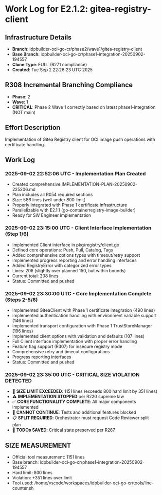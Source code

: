 # Work Log for E2.1.2: gitea-registry-client

## Infrastructure Details
- **Branch**: idpbuilder-oci-go-cr/phase2/wave1/gitea-registry-client
- **Base Branch**: idpbuilder-oci-go-cr/phase1-integration-20250902-194557
- **Clone Type**: FULL (R271 compliance)
- **Created**: Tue Sep 2 22:26:23 UTC 2025

## R308 Incremental Branching Compliance
- **Phase**: 2
- **Wave**: 1
- **CRITICAL**: Phase 2 Wave 1 correctly based on latest phase1-integration (NOT main)

## Effort Description
Implementation of Gitea Registry client for OCI image push operations with certificate handling.

## Work Log

### 2025-09-02 22:52:06 UTC - Implementation Plan Created
- Created comprehensive IMPLEMENTATION-PLAN-20250902-225206.md
- Plan includes all R054 required sections
- Size: 586 lines (well under 800 limit)
- Properly integrated with Phase 1 certificate infrastructure
- Parallelizable with E2.1.1 (go-containerregistry-image-builder)
- Ready for SW Engineer implementation

### 2025-09-02 23:15:00 UTC - Client Interface Implementation (Step 1/6)
- Implemented Client interface in pkg/registry/client.go
- Defined core operations: Push, Pull, Catalog, Tags
- Added comprehensive options types with timeout/retry support
- Implemented progress reporting and error handling interfaces
- Added RegistryError with categorized error types
- Lines: 208 (slightly over planned 150, but within bounds)
- Current total: 208 lines
- Status: Committed and pushed

### 2025-09-02 23:30:00 UTC - Core Implementation Complete (Steps 2-5/6)
- Implemented GiteaClient with Phase 1 certificate integration (490 lines)
- Implemented authentication handling with environment variable support (146 lines)
- Implemented transport configuration with Phase 1 TrustStoreManager (196 lines)  
- Implemented client options with validation and defaults (107 lines)
- Full Client interface implementation with proper error handling
- Feature flag support (R307) for insecure registry mode
- Comprehensive retry and timeout configurations
- Progress reporting interfaces
- Status: Committed and pushed

### 2025-09-02 23:35:00 UTC - CRITICAL SIZE VIOLATION DETECTED
- 🚨 **SIZE LIMIT EXCEEDED**: 1151 lines (exceeds 800 hard limit by 351 lines)
- ⚠️ **IMPLEMENTATION STOPPED** per R220 supreme law
- ✅ **CORE FUNCTIONALITY COMPLETE**: All major components implemented
- 🛑 **CANNOT CONTINUE**: Tests and additional features blocked
- 📋 **SPLIT REQUIRED**: Orchestrator must request Code Reviewer split plan
- 💾 **TODOs SAVED**: Critical state preserved per R287

## SIZE MEASUREMENT
- Official tool measurement: 1151 lines
- Base branch: idpbuilder-oci-go-cr/phase1-integration-20250902-194557
- Hard limit: 800 lines  
- Violation: +351 lines over limit
- Tool used: /home/vscode/workspaces/idpbuilder-oci-go-cr/tools/line-counter.sh
